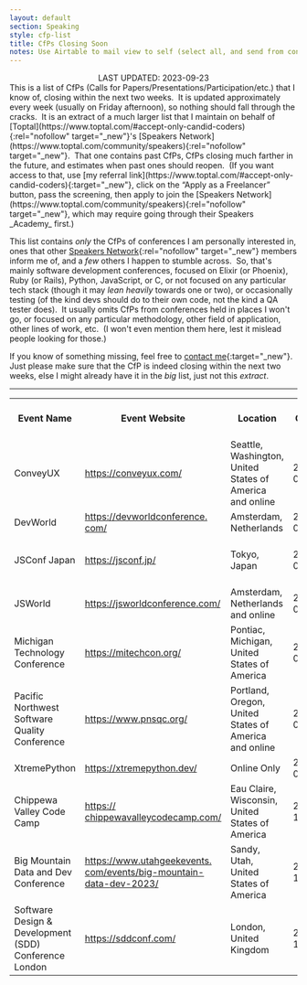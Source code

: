 ```yaml
---
layout: default
section: Speaking
style: cfp-list
title: CfPs Closing Soon
notes: Use Airtable to mail view to self (select all, and send from context menu), copy table from email, remove styling, and update date.
---
```


<center>LAST UPDATED: 2023-09-23</center>
This is a list of CfPs
(Calls for Papers/Presentations/Participation/etc.)
that I know of,
closing within the next two weeks.&nbsp;
It is updated approximately every week
(usually on Friday afternoon),
so nothing should fall through the cracks.&nbsp;
It is an extract of a much larger list
that I maintain on behalf of
[Toptal](https://www.toptal.com/#accept-only-candid-coders){:rel="nofollow" target="_new"}'s
[Speakers Network](https://www.toptal.com/community/speakers){:rel="nofollow" target="_new"}.&nbsp;
That one contains past CfPs,
CfPs closing much farther in the future,
and estimates when past ones should reopen.&nbsp;
(If you want access to that, use
[my referral link](https://www.toptal.com/#accept-only-candid-coders){:target="_new"},
click on the “Apply as a Freelancer” button,
pass the screening,
then apply to join the
[Speakers Network](https://www.toptal.com/community/speakers){:rel="nofollow" target="_new"},
which may require going through their Speakers _Academy_ first.)

This list contains _only_
the CfPs of conferences I am personally interested in,
ones that other
[Speakers Network](https://www.toptal.com/community/speakers){:rel="nofollow" target="_new"} members inform me of,
and a _few_ others I happen to stumble across.&nbsp;
So, that's mainly software development conferences,
focused on Elixir (or Phoenix), Ruby (or Rails), Python, JavaScript, or C,
or not focused on any particular tech stack
(though it may _lean heavily_ towards one or two),
or occasionally testing
(of the kind devs should do to their own code,
not the kind a QA tester does).&nbsp;
It usually omits CfPs from conferences
held in places I won't go,
or focused on any particular
methodology, other field of application, other lines of work, etc.&nbsp;
(I won't even mention them here,
lest it mislead people looking for those.)

If you know of something missing, feel free to
[contact me](/contact){:target="_new"}.&nbsp;
Just please make sure that
the CfP is indeed closing within the next two weeks,
else I might already have it in the _big_ list, just not this _extract_.

<hr/>

<table>
  <tbody>
    <tr>
      <th>Event Name</th>
      <th>Event Website</th>
      <th>Location</th>
      <th>CFP Close Date</th>
      <th>Estimated?</th>
      <th>Event Date</th>
      <th>CFP Link</th>
    </tr>
    <tr>
      <td>
        ConveyUX
      </td>
      <td>
        <a href="https://conveyux.com/" target="_blank">https://conveyux.com/</a>
      </td>
      <td>
        Seattle, Washington, United States of America and online
      </td>
      <td>
        2023-09-23
      </td>
      <td>
      </td>
      <td>
        2024-02-27
      </td>
      <td>
        <a href="https://conveyux.com/call-for-speakers/" target="_blank">https://conveyux.com/call-for-<wbr>speakers/</a>
      </td>
    </tr>
    <tr>
      <td>
        DevWorld
      </td>
      <td>
        <a href="https://devworldconference.com/" target="_blank">https://devworldconference.<wbr>com/</a>
      </td>
      <td>
        Amsterdam, Netherlands
      </td>
      <td>
        2023-09-30
      </td>
      <td>
      </td>
      <td>
        2024-02-29
      </td>
      <td>
        <a href="https://forms.gle/wtCyAZMRUaTgucn78" target="_blank">https://forms.gle/<wbr>wtCyAZMRUaTgucn78</a>
      </td>
    </tr>
    <tr>
      <td>
        JSConf Japan
      </td>
      <td>
        <a href="https://jsconf.jp/" target="_blank">https://jsconf.jp/</a>
      </td>
      <td>
        Tokyo, Japan
      </td>
      <td>
        2023-09-30
      </td>
      <td>
      </td>
      <td>
        2023-11-19
      </td>
      <td>
        <a href="https://docs.google.com/forms/d/e/1FAIpQLSfkgAaCLVDWDXBgnFJt-J1H0dVU_A88Fg_tn4XVdUJyMkCvMA/viewform" target="_blank">https://docs.google.com/forms/<wbr>d/e/<wbr>1FAIpQLSfkgAaCLVDWDXBgnFJt-<wbr>J1H0dVU_A88Fg_tn4XVdUJyMkCvMA/<wbr>viewform</a>
      </td>
    </tr>
    <tr>
      <td>
        JSWorld
      </td>
      <td>
        <a href="https://jsworldconference.com/" target="_blank">https://jsworldconference.com/</a>
      </td>
      <td>
        Amsterdam, Netherlands and online
      </td>
      <td>
        2023-09-30
      </td>
      <td>
      </td>
      <td>
        2024-02-28
      </td>
      <td>
        <a href="https://forms.gle/87pFyjyu4J8bdGMH7" target="_blank">https://forms.gle/<wbr>87pFyjyu4J8bdGMH7</a>
      </td>
    </tr>
    <tr>
      <td>
        Michigan Technology Conference
      </td>
      <td>
        <a href="https://mitechcon.org/" target="_blank">https://mitechcon.org/</a>
      </td>
      <td>
        Pontiac, Michigan, United States of America
      </td>
      <td>
        2023-09-30
      </td>
      <td>
      </td>
      <td>
        2024-03-21
      </td>
      <td>
        <a href="https://www.mitechcon.org/speak" target="_blank">https://www.mitechcon.org/<wbr>speak</a>
      </td>
    </tr>
    <tr>
      <td>
        Pacific Northwest Software Quality Conference
      </td>
      <td>
        <a href="https://www.pnsqc.org/" target="_blank">https://www.pnsqc.org/</a>
      </td>
      <td>
        Portland, Oregon, United States of America and online
      </td>
      <td>
        2023-09-30
      </td>
      <td>
      </td>
      <td>
        2023-10-09
      </td>
      <td>
        <a href="https://mms.pnsqc.org/members/proposals/propselect.php?orgcode=PNSQ&amp;prid=1253451" target="_blank">https://mms.pnsqc.org/members/<wbr>proposals/propselect.php?<wbr>orgcode=PNSQ&amp;prid=1253451</a>
      </td>
    </tr>
    <tr>
      <td>
        XtremePython
      </td>
      <td>
        <a href="https://xtremepython.dev/" target="_blank">https://xtremepython.dev/</a>
      </td>
      <td>
        Online Only
      </td>
      <td>
        2023-09-30
      </td>
      <td>
      </td>
      <td>
        2023-12-05
      </td>
      <td>
        <a href="https://forms.gle/7dv6iqToggY8Gshs5" target="_blank">https://forms.gle/<wbr>7dv6iqToggY8Gshs5</a>
      </td>
    </tr>
    <tr>
      <td>
        Chippewa Valley Code Camp
      </td>
      <td>
        <a href="https://chippewavalleycodecamp.com/" target="_blank">https://<wbr>chippewavalleycodecamp.com/</a>
      </td>
      <td>
        Eau Claire, Wisconsin, United States of America
      </td>
      <td>
        2023-10-01
      </td>
      <td>
      </td>
      <td>
        2023-12-02
      </td>
      <td>
        <a href="https://www.papercall.io/cvcc2023" target="_blank">https://www.papercall.io/<wbr>cvcc2023</a>
      </td>
    </tr>
    <tr>
      <td>
        Big Mountain Data and Dev Conference
      </td>
      <td>
        <a href="https://www.utahgeekevents.com/events/big-mountain-data-dev-2023/" target="_blank">https://www.utahgeekevents.<wbr>com/events/big-mountain-data-<wbr>dev-2023/</a>
      </td>
      <td>
        Sandy, Utah, United States of America
      </td>
      <td>
        2023-10-02
      </td>
      <td>
      </td>
      <td>
        2023-11-10
      </td>
      <td>
        <a href="https://sessionize.com/big-mountain-data-and-dev-conference_23" target="_blank">https://sessionize.com/big-<wbr>mountain-data-and-dev-<wbr>conference_23</a>
      </td>
    </tr>
    <tr>
      <td>
        Software Design &amp; Development (SDD) Conference London
      </td>
      <td>
        <a href="https://sddconf.com/" target="_blank">https://sddconf.com/</a>
      </td>
      <td>
        London, United Kingdom
      </td>
      <td>
        2023-10-06
      </td>
      <td>
      </td>
      <td>
        2024-05-14
      </td>
      <td>
        <a href="https://sessionize.com/sdd-2024" target="_blank">https://sessionize.com/sdd-<wbr>2024</a>
      </td>
    </tr>
  </tbody>
</table>
